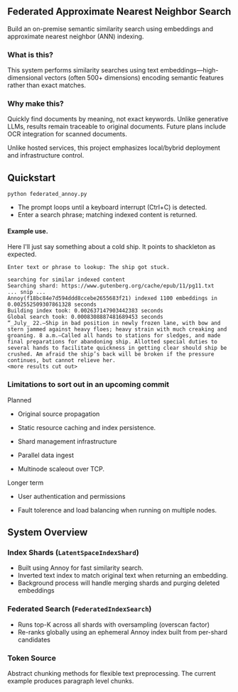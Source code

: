 ## Federated Approximate Nearest Neighbor Search

Build an on-premise semantic similarity search using embeddings and approximate nearest neighbor (ANN) indexing.

 ### What is this?
This system performs similarity searches using text embeddings—high-dimensional vectors (often 500+ dimensions) encoding semantic features rather than exact matches.

 ### Why make this?
Quickly find documents by meaning, not exact keywords. Unlike generative LLMs, results remain traceable to original documents. Future plans include OCR integration for scanned documents.

Unlike hosted services, this project emphasizes local/bybrid deployment and infrastructure control.

## Quickstart

```
python federated_annoy.py
```

- The prompt loops until a keyboard interrupt (Ctrl+C) is detected.
- Enter a search phrase; matching indexed content is returned.

#### Example use.

Here I'll just say something about a cold ship. It points to shackleton as expected.
```
Enter text or phrase to lookup: The ship got stuck.

searching for similar indexed content
Searching shard: https://www.gutenberg.org/cache/epub/11/pg11.txt
... snip ...
Annoy(f18bc84e7d594ddd8ccebe2655683f21) indexed 1100 embeddings in 0.002552509307861328 seconds
Building index took: 0.002637147903442383 seconds
Global search took: 0.0008308887481689453 seconds
“_July_ 22.—Ship in bad position in newly frozen lane, with bow and
stern jammed against heavy floes; heavy strain with much creaking and
groaning. 8 a.m.—Called all hands to stations for sledges, and made
final preparations for abandoning ship. Allotted special duties to
several hands to facilitate quickness in getting clear should ship be
crushed. Am afraid the ship’s back will be broken if the pressure
continues, but cannot relieve her.
<more results cut out>
```

### Limitations to sort out in an upcoming commit
Planned
- Original source propagation

- Static resource caching and index persistence.

- Shard management infrastructure

- Parallel data ingest

- Multinode scaleout over TCP.

Longer term

- User authentication and permissions

- Fault tolerence and load balancing when running on multiple nodes.

## System Overview

### Index Shards (`LatentSpaceIndexShard`)
- Built using Annoy for fast similarity search.
- Inverted text index to match original text when returning an embedding.
- Background process will handle merging shards and purging deleted embeddings

### Federated Search (`FederatedIndexSearch`)
- Runs top-K across all shards with oversampling (overscan factor)
- Re-ranks globally using an ephemeral Annoy index built from per-shard candidates

### Token Source

Abstract chunking methods for flexible text preprocessing. The current example produces paragraph level chunks.